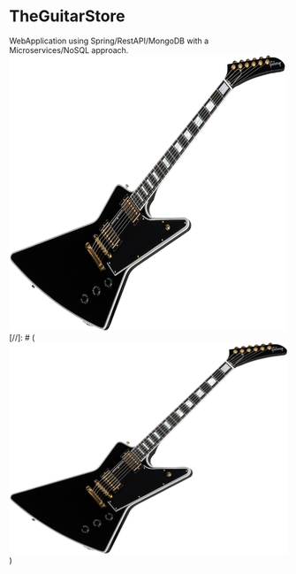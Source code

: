 # TheGuitarStore
WebApplication using  Spring/RestAPI/MongoDB with a Microservices/NoSQL approach.
<img src="https://github.com/MrJulian99/TheGuitarStore/blob/master/the-guitar-store/OtherResources/explorer1.png" width="500" height="500">
[//]: # (![Image](https://github.com/MrJulian99/TheGuitarStore/blob/master/the-guitar-store/OtherResources/explorer1.png?raw=true))
